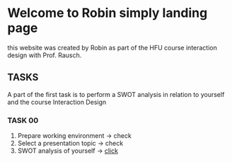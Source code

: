 # Welcome to Robin simply landing page

this website was created by Robin as part of the HFU course interaction design with Prof. Rausch.


## TASKS

A part of the first task is to perform a SWOT analysis in relation to yourself and the course Interaction Design

### TASK 00
1. Prepare working environment -> check
2. Select a presentation topic -> check
3. SWOT analysis of yourself ->   [click](/SWOT.md)



